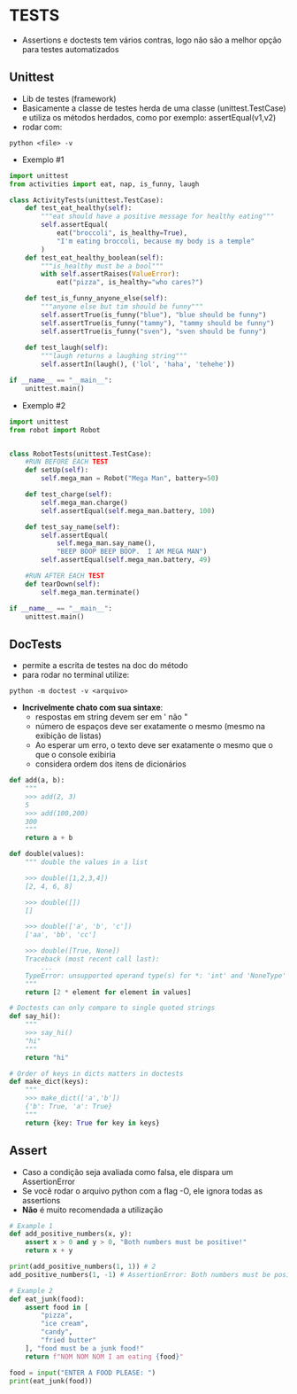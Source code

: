 # TESTS
- Assertions e doctests tem vários contras, logo não são a melhor opção para testes automatizados

## Unittest
- Lib de testes (framework)
- Basicamente a classe de testes herda de uma classe (unittest.TestCase) e utiliza os métodos herdados, como por exemplo: assertEqual(v1,v2)
- rodar com:
```
python <file> -v
```
- Exemplo #1
```python
import unittest
from activities import eat, nap, is_funny, laugh

class ActivityTests(unittest.TestCase):
    def test_eat_healthy(self):
    	"""eat should have a positive message for healthy eating"""
    	self.assertEqual(
			eat("broccoli", is_healthy=True),
			"I'm eating broccoli, because my body is a temple"
    	)
    def test_eat_healthy_boolean(self):
    	"""is_healthy must be a bool"""
    	with self.assertRaises(ValueError):
    		eat("pizza", is_healthy="who cares?")

    def test_is_funny_anyone_else(self):
    	"""anyone else but tim should be funny"""
    	self.assertTrue(is_funny("blue"), "blue should be funny")
    	self.assertTrue(is_funny("tammy"), "tammy should be funny")
    	self.assertTrue(is_funny("sven"), "sven should be funny")
    
    def test_laugh(self):
    	"""laugh returns a laughing string"""
    	self.assertIn(laugh(), ('lol', 'haha', 'tehehe'))

if __name__ == "__main__":
    unittest.main()
```
- Exemplo #2
```python
import unittest
from robot import Robot


class RobotTests(unittest.TestCase):
    #RUN BEFORE EACH TEST
    def setUp(self):
        self.mega_man = Robot("Mega Man", battery=50)

    def test_charge(self):
        self.mega_man.charge()
        self.assertEqual(self.mega_man.battery, 100)

    def test_say_name(self):
        self.assertEqual(
            self.mega_man.say_name(),
            "BEEP BOOP BEEP BOOP.  I AM MEGA MAN")
        self.assertEqual(self.mega_man.battery, 49)

    #RUN AFTER EACH TEST
    def tearDown(self):
        self.mega_man.terminate()

if __name__ == "__main__":
    unittest.main()
```

## DocTests
- permite a escrita de testes na doc do método
- para rodar no terminal utilize: 
```
python -m doctest -v <arquivo>
```
- **Incrivelmente chato com sua sintaxe**:
  - respostas em string devem ser em ' não "
  - número de espaços deve ser exatamente o mesmo (mesmo na exibição de listas)
  - Ao esperar um erro, o texto deve ser exatamente o mesmo que o que o console exibiria
  - considera ordem dos itens de dicionários
```python
def add(a, b):
	"""
	>>> add(2, 3)
	5
	>>> add(100,200)
	300
	"""
	return a + b

def double(values):
	""" double the values in a list

	>>> double([1,2,3,4])
	[2, 4, 6, 8]

	>>> double([])
	[]

	>>> double(['a', 'b', 'c'])
	['aa', 'bb', 'cc']

	>>> double([True, None])
	Traceback (most recent call last):
		...
	TypeError: unsupported operand type(s) for *: 'int' and 'NoneType'
	"""
	return [2 * element for element in values]

# Doctests can only compare to single quoted strings
def say_hi():
	"""
	>>> say_hi()
	"hi"
	"""
	return "hi"

# Order of keys in dicts matters in doctests
def make_dict(keys):
	"""
	>>> make_dict(['a','b'])
	{'b': True, 'a': True}
	"""
	return {key: True for key in keys}
```

## Assert
- Caso a condição seja avaliada como falsa, ele dispara um AssertionError
- Se você rodar o arquivo python com a flag -O, ele ignora todas as assertions
- **Não** é muito recomendada a utilização
```python
# Example 1
def add_positive_numbers(x, y):
    assert x > 0 and y > 0, "Both numbers must be positive!"
    return x + y

print(add_positive_numbers(1, 1)) # 2
add_positive_numbers(1, -1) # AssertionError: Both numbers must be positive!

# Example 2
def eat_junk(food):
	assert food in [
		"pizza", 
		"ice cream", 
		"candy", 
		"fried butter"
	], "food must be a junk food!"
	return f"NOM NOM NOM I am eating {food}"

food = input("ENTER A FOOD PLEASE: ")
print(eat_junk(food))
```